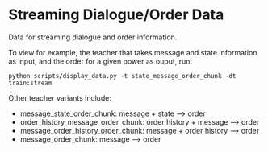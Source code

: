 # Streaming Dialogue/Order Data

Data for streaming dialogue and order information.

To view for example, the teacher that takes message and state information as input, and the order for a given power as ouput, run:
```
python scripts/display_data.py -t state_message_order_chunk -dt train:stream
```

Other teacher variants include:
- message_state_order_chunk: message + state --> order
- order_history_message_order_chunk: order history + message --> order
- message_order_history_order_chunk: message + order history --> order
- message_order_chunk: message --> order